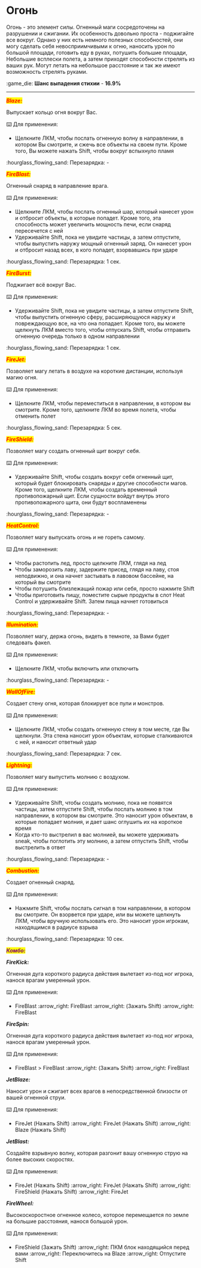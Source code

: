 # Огонь

Огонь - это элемент силы. Огненный маги сосредоточены на разрушении и сжигании. Их особенность довольно проста - поджигайте все вокруг. Однако у них есть немного полезных способностей, они могу сделать себя невосприимчивыми к огню, наносить урон по большой площади, готовить еду в руках, потушить большие площади, Небольшие всплески полета, а затем приходят способности стрелять из ваших рук. Могут летать на небольшое расстояние и так же имеют возможность стрелять руками.

:game\_die: **Шанс выпадения стихии** - **16.9%**

****

_<mark style="color:red;">**Blaze:**</mark>_

Выпускает кольцо огня вокруг Вас.

:keyboard: Для применения:

* Щелкните ЛКМ, чтобы послать огненную волну в направлении, в котором Вы смотрите, и сжечь все объекты на своем пути. Кроме того, Вы можете нажать Shift, чтобы вокруг вспыхнуло пламя

:hourglass\_flowing\_sand: Перезарядка: -



_<mark style="color:red;">**FireBlast:**</mark>_

Огненный снаряд в направление врага.

:keyboard: Для применения:

* Щелкните ЛКМ, чтобы послать огненный шар, который нанесет урон и отбросит объекты, в которые попадет. Кроме того, эта способность может увеличить мощность печи, если снаряд пересечется с ней
* Удерживайте Shift, пока не увидите частицы, а затем отпустите, чтобы выпустить наружу мощный огненный заряд. Он нанесет урон и отбросит назад всех, в кого попадет, взорвавшись при ударе

:hourglass\_flowing\_sand: Перезарядка: 1 сек.



_<mark style="color:red;">**FireBurst:**</mark>_

Поджигает всё вокруг Вас.

:keyboard: Для применения:

* Удерживайте Shift, пока не увидите частицы, а затем отпустите Shift, чтобы выпустить огненную сферу, расширяющуюся наружу и повреждающую все, на что она попадает. Кроме того, вы можете щелкнуть ЛКМ вместо того, чтобы отпускать Shift, чтобы отправить огненную очередь только в одном направлении

:hourglass\_flowing\_sand: Перезарядка: 1 сек.



_<mark style="color:red;">**FireJet:**</mark>_

Позволяет магу летать в воздухе на короткие дистанции, используя магию огня.

:keyboard: Для применения:

* Щелкните ЛКМ, чтобы переместиться в направлении, в котором вы смотрите. Кроме того, щелкните ЛКМ во время полета, чтобы отменить полет

:hourglass\_flowing\_sand: Перезарядка: 5 сек.



_<mark style="color:red;">**FireShield:**</mark>_

Позволяет магу создать огненный щит вокруг себя.

:keyboard: Для применения:

* Удерживайте Shift, чтобы создать вокруг себя огненный щит, который будет блокировать снаряды и другие способности магов. Кроме того, щелкните ЛКМ, чтобы создать временный противопожарный щит. Если сущности войдут внутрь этого противопожарного щита, они будут воспламенены

:hourglass\_flowing\_sand: Перезарядка: -



_<mark style="color:red;">**HeatControl:**</mark>_

Позволяет магу выпускать огонь и не гореть самому.

:keyboard: Для применения:

* Чтобы растопить лед, просто щелкните ЛКМ, глядя на лед
* Чтобы заморозить лаву, задержите присед, глядя на лаву, стоя неподвижно, и она начнет застывать в лавовом бассейне, на который вы смотрите
* Чтобы потушить близлежащий пожар или себя, просто нажмите Shift
* Чтобы приготовить пищу, поместите сырые продукты в слот Heat Control и удерживайте Shift. Затем пища начнет готовиться

:hourglass\_flowing\_sand: Перезарядка: -



_<mark style="color:red;">**Illumination:**</mark>_

Позволяет магу, держа огонь, видеть в темноте, за Вами будет следовать факел.

:keyboard: Для применения:

* Щелкните ЛКМ, чтобы включить или отключить

:hourglass\_flowing\_sand: Перезарядка: -&#x20;



_<mark style="color:red;">**WallOfFire:**</mark>_

Создает стену огня, которая блокирует все пули и монстров.

:keyboard: Для применения:

* Щелкните ЛКМ, чтобы создать огненную стену в том месте, где Вы щелкнули. Эта стена наносит урон объектам, которые сталкиваются с ней, и наносит ответный удар

:hourglass\_flowing\_sand: Перезарядка: 7 сек.



_<mark style="color:red;">**Lightning:**</mark>_

Позволяет магу выпустить молнию с воздухом.

:keyboard: Для применения:

* Удерживайте Shift, чтобы создать молнию, пока не появятся частицы, затем отпустите Shift, чтобы послать молнию в том направлении, в котором вы смотрите. Это наносит урон объектам, в которые попадает молния, и дает шанс оглушить их на короткое время
* Когда кто-то выстрелил в вас молнией, вы можете удерживать sneak, чтобы поглотить эту молнию, а затем отпустить Shift, чтобы выстрелить в ответ

:hourglass\_flowing\_sand: Перезарядка: -



_<mark style="color:red;">**Combustion:**</mark>_

Создает огненный снаряд.

:keyboard: Для применения:

* Нажмите Shift, чтобы послать сигнал в том направлении, в котором вы смотрите. Он взорвется при ударе, или вы можете щелкнуть ЛКМ, чтобы вручную использовать его. Это наносит урон игрокам, находящимся в радиусе взрыва

:hourglass\_flowing\_sand: Перезарядка: 10 сек.



_<mark style="color:purple;">**Комбо:**</mark>_

_**FireKick:**_

Огненная дуга короткого радиуса действия вылетает из-под ног игрока, нанося врагам умеренный урон.

:keyboard: Для применения:

* FireBlast :arrow\_right: FireBlast :arrow\_right: (Зажать Shift) :arrow\_right: FireBlast

_**FireSpin:**_

Огненная дуга короткого радиуса действия вылетает из-под ног игрока, нанося врагам умеренный урон.

:keyboard: Для применения:

* FireBlast > FireBlast :arrow\_right: (Зажать Shift) :arrow\_right: FireBlast

_**JetBlaze:**_

Наносит урон и сжигает всех врагов в непосредственной близости от вашей огненной струи.

:keyboard: Для применения:

* FireJet (Нажать Shift) :arrow\_right: FireJet (Нажать Shift) :arrow\_right: Blaze (Нажать Shift)

_**JetBlast:**_

Создайте взрывную волну, которая разгонит вашу огненную струю на более высоких скоростях.

:keyboard: Для применения:

* FireJet (Нажать Shift) :arrow\_right: FireJet (Нажать Shift) :arrow\_right: FireShield (Нажать Shift) :arrow\_right: FireJet

_**FireWheel:**_

Высокоскоростное огненное колесо, которое перемещается по земле на большие расстояния, нанося большой урон.

:keyboard: Для применения:

* FireShield (Зажать Shift) :arrow\_right: ПКМ блок находящийся перед вами :arrow\_right: Переключитесь на Blaze :arrow\_right: Отпустите Shift&#x20;
